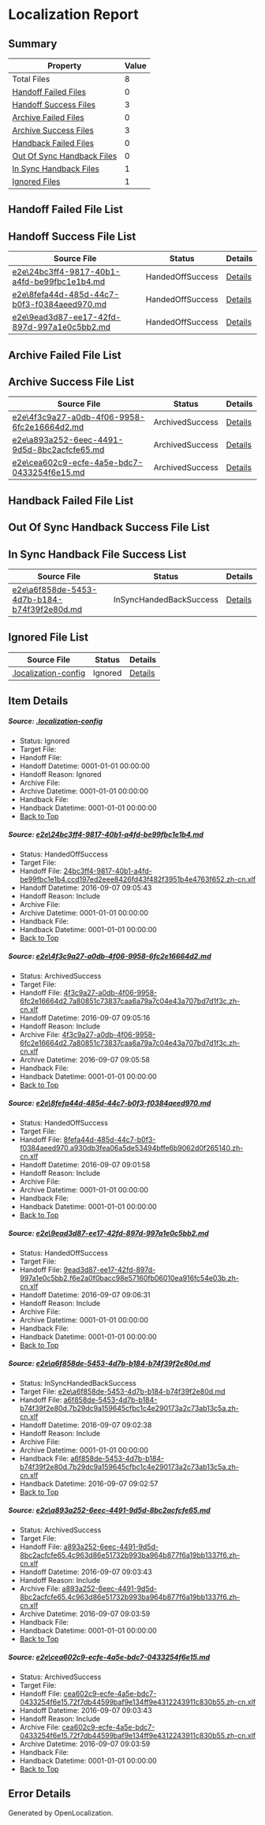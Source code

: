 # <a name='report-top'></a> Localization Report

## Summary
 Property | Value 
 -------- | ----- 
 Total Files | 8
[ Handoff Failed Files ](#handoff-failed-list)| 0
[ Handoff Success Files ](#handoff-success-list)| 3
[ Archive Failed Files ](#archive-failed-list)| 0
[ Archive Success Files ](#archive-success-list)| 3
[ Handback Failed Files ](#handback-failed-list)| 0
[ Out Of Sync Handback Files ](#outofsync-handback-success-list)| 0
[ In Sync Handback Files ](#insync-handback-success-list)| 1
[ Ignored Files ](#ignored-list)| 1

## <a name='handoff-failed-list'></a> Handoff Failed File List

## <a name='handoff-success-list'></a> Handoff Success File List
 Source File | Status | Details 
 ----------- | ------ | ------- 
 [e2e\24bc3ff4-9817-40b1-a4fd-be99fbc1e1b4.md](https://github.com/OpenLocalizationTestOrg/ol-test0/blob/0ac390b8485126ffaae281390c07bb65cbe55ef7/e2e/24bc3ff4-9817-40b1-a4fd-be99fbc1e1b4.md) | HandedOffSuccess | [Details](#2d16d55457ceb6b5798b421cafa9f5084a4631f91)
 [e2e\8fefa44d-485d-44c7-b0f3-f0384aeed970.md](https://github.com/OpenLocalizationTestOrg/ol-test0/blob/0ebcdbc93751260069149227aede46db14223566/e2e/8fefa44d-485d-44c7-b0f3-f0384aeed970.md) | HandedOffSuccess | [Details](#cf5ad8c46d320e4f49a6a2fd0f61e295f4ef19543)
 [e2e\9ead3d87-ee17-42fd-897d-997a1e0c5bb2.md](https://github.com/OpenLocalizationTestOrg/ol-test0/blob/cc393c325ba88e3bfddcaf4e1c0ba720ff5124df/e2e/9ead3d87-ee17-42fd-897d-997a1e0c5bb2.md) | HandedOffSuccess | [Details](#6966b8610a502194246c899b10ce5b83bff8036b4)

## <a name='archive-failed-list'></a> Archive Failed File List

## <a name='archive-success-list'></a> Archive Success File List
 Source File | Status | Details 
 ----------- | ------ | ------- 
 [e2e\4f3c9a27-a0db-4f06-9958-6fc2e16664d2.md](https://github.com/OpenLocalizationTestOrg/ol-test0/blob/f3a9cb8a3f497c59ca02fdc8b520af999440b88b/e2e/4f3c9a27-a0db-4f06-9958-6fc2e16664d2.md) | ArchivedSuccess | [Details](#99d857e532e8d681c605a7abf2f752b15d0f4d2a2)
 [e2e\a893a252-6eec-4491-9d5d-8bc2acfcfe65.md](https://github.com/OpenLocalizationTestOrg/ol-test0/blob/971ad3bc633e538aca78f1bfa8d250d276b7fefb/e2e/a893a252-6eec-4491-9d5d-8bc2acfcfe65.md) | ArchivedSuccess | [Details](#7ccbbd8eb23cdf1a5e579687c7218d2444256cf86)
 [e2e\cea602c9-ecfe-4a5e-bdc7-0433254f6e15.md](https://github.com/OpenLocalizationTestOrg/ol-test0/blob/971ad3bc633e538aca78f1bfa8d250d276b7fefb/e2e/cea602c9-ecfe-4a5e-bdc7-0433254f6e15.md) | ArchivedSuccess | [Details](#fe091c1ef565473c5f6e2d07072ef8d67f20754a7)

## <a name='handback-failed-list'></a> Handback Failed File List

## <a name='outofsync-handback-success-list'></a> Out Of Sync Handback Success File List

## <a name='insync-handback-success-list'></a> In Sync Handback File Success List
 Source File | Status | Details 
 ----------- | ------ | ------- 
 [e2e\a6f858de-5453-4d7b-b184-b74f39f2e80d.md](https://github.com/OpenLocalizationTestOrg/ol-test0/blob/2f7a8e9988904b8350d270cdb9350d881ec82e50/e2e/a6f858de-5453-4d7b-b184-b74f39f2e80d.md) | InSyncHandedBackSuccess | [Details](#4d55080ed09e9681224008ce3508da955595d6165)

## <a name='ignored-list'></a> Ignored File List
 Source File | Status | Details 
 ----------- | ------ | ------- 
 [.localization-config](https://github.com/OpenLocalizationTestOrg/ol-test0/blob/cc393c325ba88e3bfddcaf4e1c0ba720ff5124df/.localization-config) | Ignored | [Details](#3d4f252ac210baf56311d7e97dcc2db10974dbd20)

## Item Details
##### <a name='3d4f252ac210baf56311d7e97dcc2db10974dbd20'></a> Source: [.localization-config](https://github.com/OpenLocalizationTestOrg/ol-test0/blob/cc393c325ba88e3bfddcaf4e1c0ba720ff5124df/.localization-config)
* Status: Ignored
* Target File: 
* Handoff File: 
* Handoff Datetime: 0001-01-01 00:00:00
* Handoff Reason: Ignored
* Archive File: 
* Archive Datetime: 0001-01-01 00:00:00
* Handback File: 
* Handback Datetime: 0001-01-01 00:00:00
* [Back to Top](#report-top)

##### <a name='2d16d55457ceb6b5798b421cafa9f5084a4631f91'></a> Source: [e2e\24bc3ff4-9817-40b1-a4fd-be99fbc1e1b4.md](https://github.com/OpenLocalizationTestOrg/ol-test0/blob/0ac390b8485126ffaae281390c07bb65cbe55ef7/e2e/24bc3ff4-9817-40b1-a4fd-be99fbc1e1b4.md)
* Status: HandedOffSuccess
* Target File: 
* Handoff File: [24bc3ff4-9817-40b1-a4fd-be99fbc1e1b4.ccd197ed2eee8426fd43f482f3951b4e4763f652.zh-cn.xlf](https://github.com/OpenLocalizationTestOrg/ol-test0-handoff/blob/740ac3b6c018701f3f1747652561a67102a0eb93/ol-handoff/OpenLocalizationTestOrg/ol-test0-zhcn/ci/ht/24bc3ff4-9817-40b1-a4fd-be99fbc1e1b4.ccd197ed2eee8426fd43f482f3951b4e4763f652.zh-cn.xlf)
* Handoff Datetime: 2016-09-07 09:05:43
* Handoff Reason: Include
* Archive File: 
* Archive Datetime: 0001-01-01 00:00:00
* Handback File: 
* Handback Datetime: 0001-01-01 00:00:00
* [Back to Top](#report-top)

##### <a name='99d857e532e8d681c605a7abf2f752b15d0f4d2a2'></a> Source: [e2e\4f3c9a27-a0db-4f06-9958-6fc2e16664d2.md](https://github.com/OpenLocalizationTestOrg/ol-test0/blob/f3a9cb8a3f497c59ca02fdc8b520af999440b88b/e2e/4f3c9a27-a0db-4f06-9958-6fc2e16664d2.md)
* Status: ArchivedSuccess
* Target File: 
* Handoff File: [4f3c9a27-a0db-4f06-9958-6fc2e16664d2.7a80851c73837caa6a79a7c04e43a707bd7d1f3c.zh-cn.xlf](https://github.com/OpenLocalizationTestOrg/ol-test0-handoff/blob/c1f867f4967215d3ddf6d424c1b4efe6ada376fc/ol-handoff/OpenLocalizationTestOrg/ol-test0-zhcn/ci/ht/4f3c9a27-a0db-4f06-9958-6fc2e16664d2.7a80851c73837caa6a79a7c04e43a707bd7d1f3c.zh-cn.xlf)
* Handoff Datetime: 2016-09-07 09:05:16
* Handoff Reason: Include
* Archive File: [4f3c9a27-a0db-4f06-9958-6fc2e16664d2.7a80851c73837caa6a79a7c04e43a707bd7d1f3c.zh-cn.xlf](https://github.com/OpenLocalizationTestOrg/ol-test0-handoff/blob/a04e4c4900598acd758626e324fff4f48f5a7022/ol-archive/OpenLocalizationTestOrg/ol-test0-zhcn/ci/ht/4f3c9a27-a0db-4f06-9958-6fc2e16664d2.7a80851c73837caa6a79a7c04e43a707bd7d1f3c.zh-cn.xlf)
* Archive Datetime: 2016-09-07 09:05:58
* Handback File: 
* Handback Datetime: 0001-01-01 00:00:00
* [Back to Top](#report-top)

##### <a name='cf5ad8c46d320e4f49a6a2fd0f61e295f4ef19543'></a> Source: [e2e\8fefa44d-485d-44c7-b0f3-f0384aeed970.md](https://github.com/OpenLocalizationTestOrg/ol-test0/blob/0ebcdbc93751260069149227aede46db14223566/e2e/8fefa44d-485d-44c7-b0f3-f0384aeed970.md)
* Status: HandedOffSuccess
* Target File: 
* Handoff File: [8fefa44d-485d-44c7-b0f3-f0384aeed970.a930db3fea06a5de53494bffe6b9062d0f265140.zh-cn.xlf](https://github.com/OpenLocalizationTestOrg/ol-test0-handoff/blob/97fe2f9a3f96edac2d2a8a804794fbf5926508b0/ol-handoff/OpenLocalizationTestOrg/ol-test0-zhcn/ci/ht/8fefa44d-485d-44c7-b0f3-f0384aeed970.a930db3fea06a5de53494bffe6b9062d0f265140.zh-cn.xlf)
* Handoff Datetime: 2016-09-07 09:01:58
* Handoff Reason: Include
* Archive File: 
* Archive Datetime: 0001-01-01 00:00:00
* Handback File: 
* Handback Datetime: 0001-01-01 00:00:00
* [Back to Top](#report-top)

##### <a name='6966b8610a502194246c899b10ce5b83bff8036b4'></a> Source: [e2e\9ead3d87-ee17-42fd-897d-997a1e0c5bb2.md](https://github.com/OpenLocalizationTestOrg/ol-test0/blob/cc393c325ba88e3bfddcaf4e1c0ba720ff5124df/e2e/9ead3d87-ee17-42fd-897d-997a1e0c5bb2.md)
* Status: HandedOffSuccess
* Target File: 
* Handoff File: [9ead3d87-ee17-42fd-897d-997a1e0c5bb2.f6e2a0f0bacc98e57160fb06010ea916fc54e03b.zh-cn.xlf](https://github.com/OpenLocalizationTestOrg/ol-test0-handoff/blob/797d18306547797b5d0859174938a7af10d87bd0/ol-handoff/OpenLocalizationTestOrg/ol-test0-zhcn/ci/ht/9ead3d87-ee17-42fd-897d-997a1e0c5bb2.f6e2a0f0bacc98e57160fb06010ea916fc54e03b.zh-cn.xlf)
* Handoff Datetime: 2016-09-07 09:06:31
* Handoff Reason: Include
* Archive File: 
* Archive Datetime: 0001-01-01 00:00:00
* Handback File: 
* Handback Datetime: 0001-01-01 00:00:00
* [Back to Top](#report-top)

##### <a name='4d55080ed09e9681224008ce3508da955595d6165'></a> Source: [e2e\a6f858de-5453-4d7b-b184-b74f39f2e80d.md](https://github.com/OpenLocalizationTestOrg/ol-test0/blob/2f7a8e9988904b8350d270cdb9350d881ec82e50/e2e/a6f858de-5453-4d7b-b184-b74f39f2e80d.md)
* Status: InSyncHandedBackSuccess
* Target File: [e2e\a6f858de-5453-4d7b-b184-b74f39f2e80d.md](https://github.com/OpenLocalizationTestOrg/ol-test0-zhcn/blob/51756bb49a268e6193d98e48489bb8d6f6def4f9/e2e/a6f858de-5453-4d7b-b184-b74f39f2e80d.md)
* Handoff File: [a6f858de-5453-4d7b-b184-b74f39f2e80d.7b29dc9a159645cfbc1c4e290173a2c73ab13c5a.zh-cn.xlf](https://github.com/OpenLocalizationTestOrg/ol-test0-handoff/blob/589f5f9227929566b4549e05c16a3bb7a71adbe5/ol-handoff/OpenLocalizationTestOrg/ol-test0-zhcn/ci/ht/a6f858de-5453-4d7b-b184-b74f39f2e80d.7b29dc9a159645cfbc1c4e290173a2c73ab13c5a.zh-cn.xlf)
* Handoff Datetime: 2016-09-07 09:02:38
* Handoff Reason: Include
* Archive File: 
* Archive Datetime: 0001-01-01 00:00:00
* Handback File: [a6f858de-5453-4d7b-b184-b74f39f2e80d.7b29dc9a159645cfbc1c4e290173a2c73ab13c5a.zh-cn.xlf](https://github.com/OpenLocalizationTestOrg/ol-test0-handback/blob/ae16e6fbd9f953ceb13de559e573447663098dc8/ol-handback/OpenLocalizationTestOrg/ol-test0-zhcn/ci/ht/a6f858de-5453-4d7b-b184-b74f39f2e80d.7b29dc9a159645cfbc1c4e290173a2c73ab13c5a.zh-cn.xlf)
* Handback Datetime: 2016-09-07 09:02:57
* [Back to Top](#report-top)

##### <a name='7ccbbd8eb23cdf1a5e579687c7218d2444256cf86'></a> Source: [e2e\a893a252-6eec-4491-9d5d-8bc2acfcfe65.md](https://github.com/OpenLocalizationTestOrg/ol-test0/blob/971ad3bc633e538aca78f1bfa8d250d276b7fefb/e2e/a893a252-6eec-4491-9d5d-8bc2acfcfe65.md)
* Status: ArchivedSuccess
* Target File: 
* Handoff File: [a893a252-6eec-4491-9d5d-8bc2acfcfe65.4c963d86e51732b993ba964b877f6a19bb1337f6.zh-cn.xlf](https://github.com/OpenLocalizationTestOrg/ol-test0-handoff/blob/529feb3311b12e1db41ddf1f50a71a795b16f291/ol-handoff/OpenLocalizationTestOrg/ol-test0-zhcn/ci/ht/a893a252-6eec-4491-9d5d-8bc2acfcfe65.4c963d86e51732b993ba964b877f6a19bb1337f6.zh-cn.xlf)
* Handoff Datetime: 2016-09-07 09:03:43
* Handoff Reason: Include
* Archive File: [a893a252-6eec-4491-9d5d-8bc2acfcfe65.4c963d86e51732b993ba964b877f6a19bb1337f6.zh-cn.xlf](https://github.com/OpenLocalizationTestOrg/ol-test0-handoff/blob/6ee71fbf8acf41ad24fb50785c1ec980bb531127/ol-archive/OpenLocalizationTestOrg/ol-test0-zhcn/ci/ht/a893a252-6eec-4491-9d5d-8bc2acfcfe65.4c963d86e51732b993ba964b877f6a19bb1337f6.zh-cn.xlf)
* Archive Datetime: 2016-09-07 09:03:59
* Handback File: 
* Handback Datetime: 0001-01-01 00:00:00
* [Back to Top](#report-top)

##### <a name='fe091c1ef565473c5f6e2d07072ef8d67f20754a7'></a> Source: [e2e\cea602c9-ecfe-4a5e-bdc7-0433254f6e15.md](https://github.com/OpenLocalizationTestOrg/ol-test0/blob/971ad3bc633e538aca78f1bfa8d250d276b7fefb/e2e/cea602c9-ecfe-4a5e-bdc7-0433254f6e15.md)
* Status: ArchivedSuccess
* Target File: 
* Handoff File: [cea602c9-ecfe-4a5e-bdc7-0433254f6e15.72f7db44599baf9e134ff9e4312243911c830b55.zh-cn.xlf](https://github.com/OpenLocalizationTestOrg/ol-test0-handoff/blob/529feb3311b12e1db41ddf1f50a71a795b16f291/ol-handoff/OpenLocalizationTestOrg/ol-test0-zhcn/ci/ht/cea602c9-ecfe-4a5e-bdc7-0433254f6e15.72f7db44599baf9e134ff9e4312243911c830b55.zh-cn.xlf)
* Handoff Datetime: 2016-09-07 09:03:43
* Handoff Reason: Include
* Archive File: [cea602c9-ecfe-4a5e-bdc7-0433254f6e15.72f7db44599baf9e134ff9e4312243911c830b55.zh-cn.xlf](https://github.com/OpenLocalizationTestOrg/ol-test0-handoff/blob/6ee71fbf8acf41ad24fb50785c1ec980bb531127/ol-archive/OpenLocalizationTestOrg/ol-test0-zhcn/ci/ht/cea602c9-ecfe-4a5e-bdc7-0433254f6e15.72f7db44599baf9e134ff9e4312243911c830b55.zh-cn.xlf)
* Archive Datetime: 2016-09-07 09:03:59
* Handback File: 
* Handback Datetime: 0001-01-01 00:00:00
* [Back to Top](#report-top)


## Error Details

Generated by OpenLocalization.
